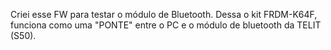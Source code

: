 Criei esse FW para testar o módulo de Bluetooth.
Dessa o kit FRDM-K64F, funciona como uma "PONTE" entre o PC e o módulo de bluetooth da TELIT (S50).